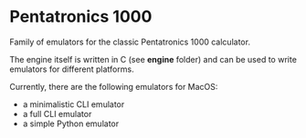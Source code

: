 # Pentatronics 1000

Family of emulators for the classic Pentatronics 1000 calculator.

The engine itself is written in C (see **engine** folder) and can be used to write emulators for different platforms.

Currently, there are the following emulators for MacOS:
- a minimalistic CLI emulator
- a full CLI emulator
- a simple Python emulator
